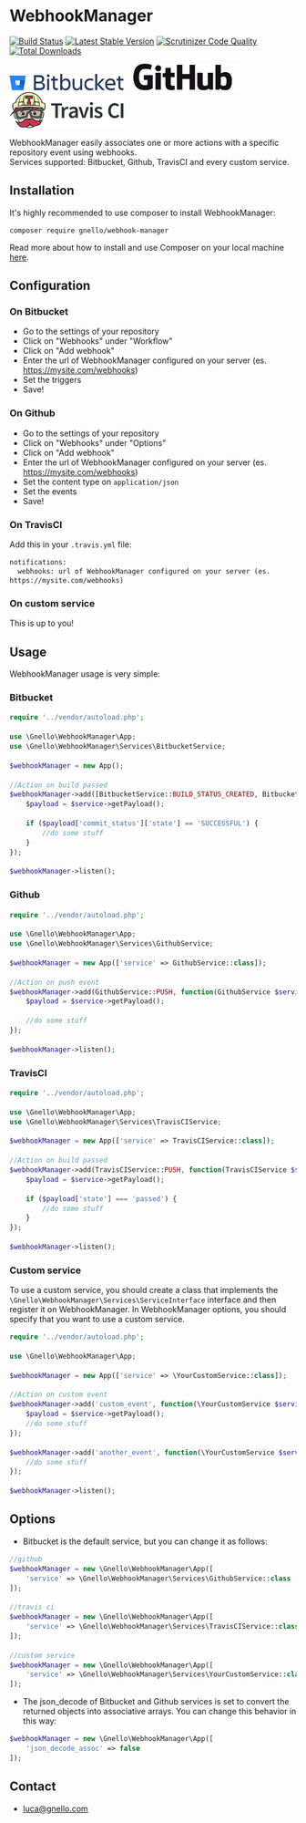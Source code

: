 # WebhookManager
[![Build Status][8]][9] [![Latest Stable Version][6]][7] [![Scrutinizer Code Quality][4]][5] [![Total Downloads][11]][12]

  
  
![Bitbucket][1]  ![Github][2]  ![TravisCI][10] 
  
  
  
WebhookManager easily associates one or more actions with a specific repository event using webhooks.  
Services supported: Bitbucket, Github, TravisCI and every custom service.

## Installation
It's highly recommended to use composer to install WebhookManager:

```
composer require gnello/webhook-manager
```

Read more about how to install and use Composer on your local machine [here][3].

## Configuration

### On Bitbucket
- Go to the settings of your repository
- Click on "Webhooks" under "Workflow"
- Click on "Add webhook"
- Enter the url of WebhookManager configured on your server (es. https://mysite.com/webhooks)
- Set the triggers
- Save!

### On Github
- Go to the settings of your repository
- Click on "Webhooks" under "Options"
- Click on "Add webhook"
- Enter the url of WebhookManager configured on your server (es. https://mysite.com/webhooks)
- Set the content type on `application/json`
- Set the events
- Save!

### On TravisCI
Add this in your `.travis.yml` file:
```
notifications:
  webhooks: url of WebhookManager configured on your server (es. https://mysite.com/webhooks)
```

### On custom service
This is up to you!

## Usage
WebhookManager usage is very simple:

### Bitbucket
```php
require '../vendor/autoload.php';

use \Gnello\WebhookManager\App;
use \Gnello\WebhookManager\Services\BitbucketService;

$webhookManager = new App();

//Action on build passed
$webhookManager->add([BitbucketService::BUILD_STATUS_CREATED, BitbucketService::BUILD_STATUS_UPDATED], function(BitbucketService $service) {
    $payload = $service->getPayload();

    if ($payload['commit_status']['state'] == 'SUCCESSFUL') {
        //do some stuff
    }
});

$webhookManager->listen();
```

### Github
```php
require '../vendor/autoload.php';

use \Gnello\WebhookManager\App;
use \Gnello\WebhookManager\Services\GithubService;

$webhookManager = new App(['service' => GithubService::class]);

//Action on push event
$webhookManager->add(GithubService::PUSH, function(GithubService $service) {
    $payload = $service->getPayload();

    //do some stuff
});

$webhookManager->listen();
```

### TravisCI
```php
require '../vendor/autoload.php';

use \Gnello\WebhookManager\App;
use \Gnello\WebhookManager\Services\TravisCIService;

$webhookManager = new App(['service' => TravisCIService::class]);

//Action on build passed
$webhookManager->add(TravisCIService::PUSH, function(TravisCIService $service) {
    $payload = $service->getPayload();

    if ($payload['state'] === 'passed') {
        //do some stuff
    }
});

$webhookManager->listen();
```

### Custom service
To use a custom service, you should create a class that implements the ```\Gnello\WebhookManager\Services\ServiceInterface``` interface
and then register it on WebhookManager. In WebhookManager options, you should specify that you want to use a custom service.

```php
require '../vendor/autoload.php';

use \Gnello\WebhookManager\App;

$webhookManager = new App(['service' => \YourCustomService::class]);

//Action on custom event
$webhookManager->add('custom_event', function(\YourCustomService $service) {
    $payload = $service->getPayload();
    //do some stuff
});

$webhookManager->add('another_event', function(\YourCustomService $service) {
    //do some stuff
});

$webhookManager->listen();
```

## Options
- Bitbucket is the default service, but you can change it as follows:
```php
//github
$webhookManager = new \Gnello\WebhookManager\App([
    'service' => \Gnello\WebhookManager\Services\GithubService::class
]);

//travis ci
$webhookManager = new \Gnello\WebhookManager\App([
    'service' => \Gnello\WebhookManager\Services\TravisCIService::class
]);

//custom service
$webhookManager = new \Gnello\WebhookManager\App([
    'service' => \Gnello\WebhookManager\Services\YourCustomService::class
]);
```

- The json_decode of Bitbucket and Github services is set to convert the returned objects into associative arrays. 
You can change this behavior in this way:
```php
$webhookManager = new \Gnello\WebhookManager\App([
    'json_decode_assoc' => false
]);
```

## Contact
- luca@gnello.com

[1]: logos/Bitbucket@2x-blue.png
[2]: logos/GitHub_Logo.png
[3]: https://getcomposer.org/doc/00-intro.md#installation-linux-unix-osx
[4]: https://scrutinizer-ci.com/g/gnello/webhook-manager/badges/quality-score.png?b=master
[5]: https://scrutinizer-ci.com/g/gnello/webhook-manager/?branch=master
[6]: https://poser.pugx.org/gnello/webhook-manager/v/stable
[7]: https://packagist.org/packages/gnello/webhook-manager
[8]: https://travis-ci.org/gnello/webhook-manager.svg?branch=master
[9]: https://travis-ci.org/gnello/webhook-manager
[10]: logos/TravisCI-Full-Color.png
[11]: https://poser.pugx.org/gnello/webhook-manager/downloads
[12]: https://packagist.org/packages/gnello/webhook-manager
